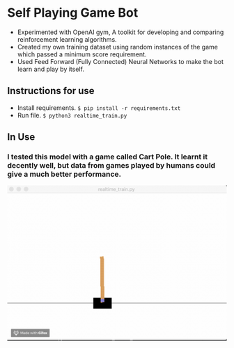 # Self Playing Game Bot

* Experimented with OpenAI gym, A toolkit for developing and comparing reinforcement learning algorithms.
* Created my own training dataset using random instances of the game which passed a minimum score requirement. 
* Used Feed Forward (Fully Connected) Neural Networks to make the bot learn and play by itself.

## Instructions for use

* Install requirements. `$ pip install -r requirements.txt`
* Run file. `$ python3 realtime_train.py`

## In Use
### I tested this model with a game called Cart Pole. It learnt it decently well, but data from games played by humans could give a much better performance.
![Validation](gif/test.gif)

